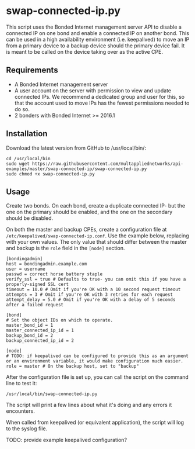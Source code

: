 # swap-connected-ip.py

This script uses the Bonded Internet management server API to disable a connected IP on one bond and enable a connected IP on another bond. This can be used in a high availability environment (i.e. keepalived) to move an IP from a primary device to a backup device should the primary device fail. It is meant to be called on the device taking over as the active CPE.

## Requirements

* A Bonded Internet management server
* A user account on the server with permission to view and update connected IPs. We recommend a dedicated group and user for this, so that the account used to move IPs has the fewest permissions needed to do so.
* 2 bonders with Bonded Internet >= 2016.1

## Installation

Download the latest version from GitHub to /usr/local/bin/:

```
cd /usr/local/bin
sudo wget https://raw.githubusercontent.com/multappliednetworks/api-examples/master/swap-connected-ip/swap-connected-ip.py
sudo chmod +x swap-connected-ip.py
```

## Usage

Create two bonds. On each bond, create a duplicate connected IP- but the one on the primary should be enabled, and the one on the secondary should be disabled.

On both the master and backup CPEs, create a configuration file at ```/etc/keepalived/swap-connected-ip.conf```. Use the example below, replacing with your own values. The only value that should differ between the master and backup is the ```role``` field in the ```[node]``` section.

```
[bondingadmin]
host = bondingadmin.example.com
user = username
passwd = correct horse battery staple
verify_ssl = true # Defaults to true- you can omit this if you have a properly-signed SSL cert
timeout = 10.0 # Omit if you're OK with a 10 second request timeout
attempts = 3 # Omit if you're OK with 3 retries for each request
attempt_delay = 5.0 # Omit if you're OK with a delay of 5 seconds after a failed request

[bond]
# Set the object IDs on which to operate.
master_bond_id = 1
master_connected_ip_id = 1
backup_bond_id = 2
backup_connected_ip_id = 2

[node]
# TODO: if keepalived can be configured to provide this as an argument or an environment variable, it would make configuration much easier.
role = master # On the backup host, set to "backup"
```

After the configuration file is set up, you can call the script on the command line to test it:

```
/usr/local/bin/swap-connected-ip.py
```

The script will print a few lines about what it's doing and any errors it encounters.

When called from keepalived (or equivalent application), the script will log to the syslog file.

TODO: provide example keepalived configuration?
